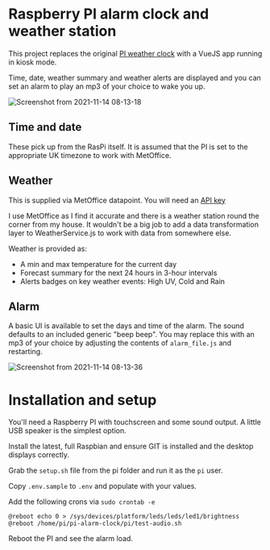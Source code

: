 # Raspberry PI alarm clock and weather station

This project replaces the original [PI weather clock](https://github.com/dmlogic/pi-clock-and-weather) with a VueJS app running in kiosk mode.

Time, date, weather summary and weather alerts are displayed and you can set an alarm to play an mp3 of your choice to wake you up.

![Screenshot from 2021-11-14 08-13-18](https://user-images.githubusercontent.com/1250252/141673812-67a5889b-44d8-4359-a8fb-314a57e7f786.png)

## Time and date

These pick up from the RasPi itself. It is assumed that the PI is set to the appropriate UK timezone to work with MetOffice.

## Weather

This is supplied via MetOffice datapoint. You will need an [API key](https://www.metoffice.gov.uk/services/data/datapoint/api)

I use MetOffice as I find it accurate and there is a weather station round the corner from my house. It wouldn't be a big job to add a data transformation layer to WeatherService.js to work with data from somewhere else.

Weather is provided as:

-   A min and max temperature for the current day
-   Forecast summary for the next 24 hours in 3-hour intervals
-   Alerts badges on key weather events: High UV, Cold and Rain

## Alarm

A basic UI is available to set the days and time of the alarm. The sound defaults to an included generic "beep beep". You may replace this with an mp3 of your choice by adjusting the contents of `alarm_file.js` and restarting.

![Screenshot from 2021-11-14 08-13-36](https://user-images.githubusercontent.com/1250252/141673836-237c8e30-1e19-4bfe-926b-66ec81b0df1e.png)

# Installation and setup

You'll need a Raspberry PI with touchscreen and some sound output. A little USB speaker is the simplest option.

Install the latest, full Raspbian and ensure GIT is installed and the desktop displays correctly.

Grab the `setup.sh` file from the pi folder and run it as the `pi` user.

Copy `.env.sample` to `.env` and populate with your values.

Add the following crons via `sudo crontab -e`

```
@reboot echo 0 > /sys/devices/platform/leds/leds/led1/brightness
@reboot /home/pi/pi-alarm-clock/pi/test-audio.sh
```

Reboot the PI and see the alarm load.


